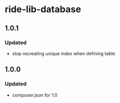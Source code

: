 # ride-lib-database

## 1.0.1
### Updated
- stop recreating unique index when defining table

## 1.0.0
### Updated
- composer.json for 1.0
